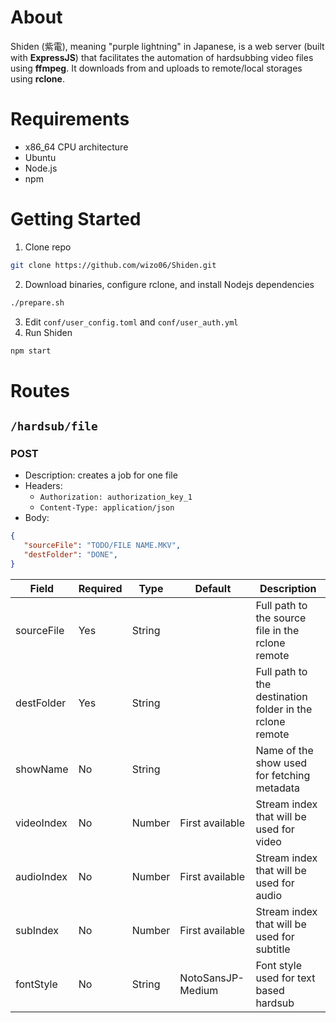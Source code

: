 # About
Shiden (紫電), meaning "purple lightning" in Japanese, is a web server (built with **ExpressJS**) that facilitates the automation of hardsubbing video files using **ffmpeg**.
It downloads from and uploads to remote/local storages using **rclone**.

# Requirements
- x86_64 CPU architecture
- Ubuntu
- Node.js
- npm

# Getting Started

1. Clone repo
```bash
git clone https://github.com/wizo06/Shiden.git
```
2. Download binaries, configure rclone, and install Nodejs dependencies
```bash
./prepare.sh
```
3. Edit `conf/user_config.toml` and `conf/user_auth.yml`
4. Run Shiden
```bash
npm start
```

# Routes

## `/hardsub/file`

### POST
  - Description: creates a job for one file
  - Headers:
    - `Authorization: authorization_key_1`
    - `Content-Type: application/json`
  - Body:
   ```json
  {
      "sourceFile": "TODO/FILE NAME.MKV",
      "destFolder": "DONE",
  }
  ``` 

| Field | Required | Type | Default | Description |
| --- | --- | --- | --- | --- |
| sourceFile | Yes | String | | Full path to the source file in the rclone remote |
| destFolder | Yes | String | | Full path to the destination folder in the rclone remote |
| showName | No | String | | Name of the show used for fetching metadata |
| videoIndex | No | Number | First available | Stream index that will be used for video |
| audioIndex | No | Number | First available | Stream index that will be used for audio |
| subIndex | No | Number | First available | Stream index that will be used for subtitle |
| fontStyle | No | String | NotoSansJP-Medium | Font style used for text based hardsub |